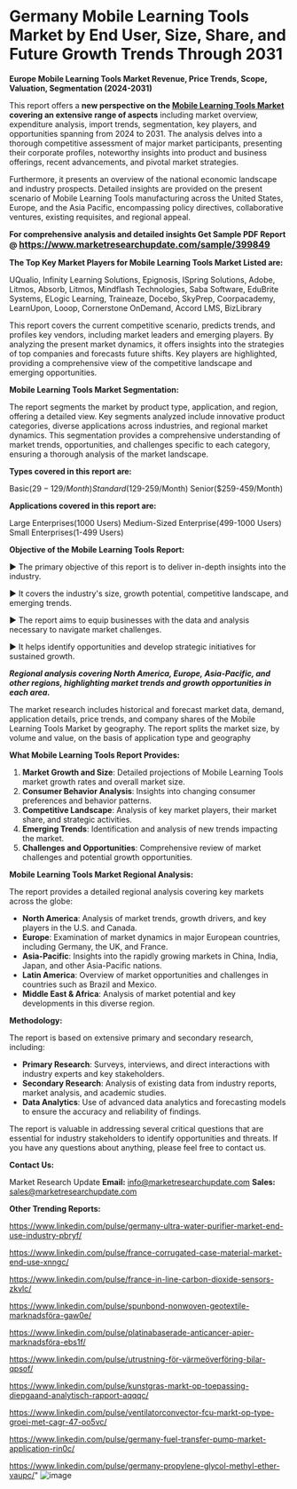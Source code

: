# Germany Mobile Learning Tools Market by End User, Size, Share, and Future Growth Trends Through 2031

<strong>Europe Mobile Learning Tools Market Revenue, Price Trends, Scope, Valuation, Segmentation (2024-2031)</strong>

This report offers a <strong>new perspective on the <a href=https://www.marketresearchupdate.com/sample/399849>Mobile Learning Tools Market</a> covering an extensive range of aspects</strong> including market overview, expenditure analysis, import trends, segmentation, key players, and opportunities spanning from 2024 to 2031. The analysis delves into a thorough competitive assessment of major market participants, presenting their corporate profiles, noteworthy insights into product and business offerings, recent advancements, and pivotal market strategies.

Furthermore, it presents an overview of the national economic landscape and industry prospects. Detailed insights are provided on the present scenario of Mobile Learning Tools manufacturing across the United States, Europe, and the Asia Pacific, encompassing policy directives, collaborative ventures, existing requisites, and regional appeal.

<strong>For comprehensive analysis and detailed insights Get Sample PDF Report @ <a href=https://www.marketresearchupdate.com/sample/399849><font size=3 color=#0000ff>https://www.marketresearchupdate.com/sample/399849</font></a></strong>

<strong>The Top Key Market Players for Mobile Learning Tools Market Listed are:</strong>

UQualio, Infinity Learning Solutions, Epignosis, ISpring Solutions, Adobe, Litmos, Absorb, Litmos, Mindflash Technologies, Saba Software, EduBrite Systems, ELogic Learning, Traineaze, Docebo, SkyPrep, Coorpacademy, LearnUpon, Looop, Cornerstone OnDemand, Accord LMS, BizLibrary

This report covers the current competitive scenario, predicts trends, and profiles key vendors, including market leaders and emerging players. By analyzing the present market dynamics, it offers insights into the strategies of top companies and forecasts future shifts. Key players are highlighted, providing a comprehensive view of the competitive landscape and emerging opportunities.

<strong>Mobile Learning Tools Market Segmentation:</strong>

The report segments the market by product type, application, and region, offering a detailed view. Key segments analyzed include innovative product categories, diverse applications across industries, and regional market dynamics. This segmentation provides a comprehensive understanding of market trends, opportunities, and challenges specific to each category, ensuring a thorough analysis of the market landscape.

<strong>Types covered in this report are:</strong>

Basic($29-129/Month)
Standard($129-259/Month)
Senior($259-459/Month)

<strong>Applications covered in this report are:</strong>

Large Enterprises(1000 Users)
Medium-Sized Enterprise(499-1000 Users)
Small Enterprises(1-499 Users)

<strong>Objective of the Mobile Learning Tools Report:</strong>

▶ The primary objective of this report is to deliver in-depth insights into the industry.

▶ It covers the industry's size, growth potential, competitive landscape, and emerging trends.

▶ The report aims to equip businesses with the data and analysis necessary to navigate market challenges.

▶ It helps identify opportunities and develop strategic initiatives for sustained growth.

<strong><em>Regional analysis covering North America, Europe, Asia-Pacific, and other regions, highlighting market trends and growth opportunities in each area.</em></strong>

The market research includes historical and forecast market data, demand, application details, price trends, and company shares of the Mobile Learning Tools Market by geography. The report splits the market size, by volume and value, on the basis of application type and geography

<strong>What Mobile Learning Tools Report Provides:</strong>
<ol>
  <li><strong>Market Growth and Size</strong>: Detailed projections of Mobile Learning Tools market growth rates and overall market size.</li>
  <li><strong>Consumer Behavior Analysis</strong>: Insights into changing consumer preferences and behavior patterns.</li>
  <li><strong>Competitive Landscape</strong>: Analysis of key market players, their market share, and strategic activities.</li>
  <li><strong>Emerging Trends</strong>: Identification and analysis of new trends impacting the market.</li>
  <li><strong>Challenges and Opportunities</strong>: Comprehensive review of market challenges and potential growth opportunities.</li>
</ol>

<strong>Mobile Learning Tools Market Regional Analysis:</strong>

The report provides a detailed regional analysis covering key markets across the globe:
<ul>
  <li><strong>North America</strong>: Analysis of market trends, growth drivers, and key players in the U.S. and Canada.</li>
  <li><strong>Europe</strong>: Examination of market dynamics in major European countries, including Germany, the UK, and France.</li>
  <li><strong>Asia-Pacific</strong>: Insights into the rapidly growing markets in China, India, Japan, and other Asia-Pacific nations.</li>
  <li><strong>Latin America</strong>: Overview of market opportunities and challenges in countries such as Brazil and Mexico.</li>
  <li><strong>Middle East &amp; Africa</strong>: Analysis of market potential and key developments in this diverse region.</li>
</ul>

<strong>Methodology:</strong>

The report is based on extensive primary and secondary research, including:
<ul>
  <li><strong>Primary Research</strong>: Surveys, interviews, and direct interactions with industry experts and key stakeholders.</li>
  <li><strong>Secondary Research</strong>: Analysis of existing data from industry reports, market analysis, and academic studies.</li>
  <li><strong>Data Analytics</strong>: Use of advanced data analytics and forecasting models to ensure the accuracy and reliability of findings.</li>
</ul>
The report is valuable in addressing several critical questions that are essential for industry stakeholders to identify opportunities and threats. If you have any questions about anything, please feel free to contact us.

<strong>Contact Us:</strong>

Market Research Update
<strong>Email:</strong> info@marketresearchupdate.com
<strong>Sales:</strong> sales@marketresearchupdate.com

<strong>Other Trending Reports:</strong>

<a href=https://www.linkedin.com/pulse/germany-ultra-water-purifier-market-end-use-industry-pbryf/>https://www.linkedin.com/pulse/germany-ultra-water-purifier-market-end-use-industry-pbryf/</a>

<a href=https://www.linkedin.com/pulse/france-corrugated-case-material-market-end-use-xnngc/>https://www.linkedin.com/pulse/france-corrugated-case-material-market-end-use-xnngc/</a>

<a href=https://www.linkedin.com/pulse/france-in-line-carbon-dioxide-sensors-zkvlc/>https://www.linkedin.com/pulse/france-in-line-carbon-dioxide-sensors-zkvlc/</a>

<a href=https://www.linkedin.com/pulse/spunbond-nonwoven-geotextile-marknadsföra-gaw0e/>https://www.linkedin.com/pulse/spunbond-nonwoven-geotextile-marknadsföra-gaw0e/</a>

<a href=https://www.linkedin.com/pulse/platinabaserade-anticancer-apier-marknadsföra-ebs1f/>https://www.linkedin.com/pulse/platinabaserade-anticancer-apier-marknadsföra-ebs1f/</a>

<a href=https://www.linkedin.com/pulse/utrustning-för-värmeöverföring-bilar-qpsof/>https://www.linkedin.com/pulse/utrustning-för-värmeöverföring-bilar-qpsof/</a>

<a href=https://www.linkedin.com/pulse/kunstgras-markt-op-toepassing-diepgaand-analytisch-rapport-aqqqc/>https://www.linkedin.com/pulse/kunstgras-markt-op-toepassing-diepgaand-analytisch-rapport-aqqqc/</a>

<a href=https://www.linkedin.com/pulse/ventilatorconvector-fcu-markt-op-type-groei-met-cagr-47-oo5vc/>https://www.linkedin.com/pulse/ventilatorconvector-fcu-markt-op-type-groei-met-cagr-47-oo5vc/</a>

<a href=https://www.linkedin.com/pulse/germany-fuel-transfer-pump-market-application-rin0c/>https://www.linkedin.com/pulse/germany-fuel-transfer-pump-market-application-rin0c/</a>

<a href=https://www.linkedin.com/pulse/germany-propylene-glycol-methyl-ether-vaupc/>https://www.linkedin.com/pulse/germany-propylene-glycol-methyl-ether-vaupc/</a>"
![image](https://github.com/user-attachments/assets/064a2505-478d-4bdd-965d-2d04782b5842)
